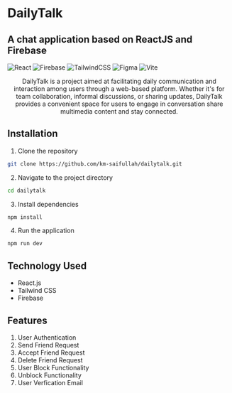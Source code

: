 # DailyTalk

## A chat application based on ReactJS and Firebase

![React](https://img.shields.io/badge/react-%2320232a.svg?style=for-the-badge&logo=react&logoColor=%2361DAFB)
![Firebase](https://img.shields.io/badge/firebase-%23039BE5.svg?style=for-the-badge&logo=firebase)
![TailwindCSS](https://img.shields.io/badge/tailwindcss-%2338B2AC.svg?style=for-the-badge&logo=tailwind-css&logoColor=white)
![Figma](https://img.shields.io/badge/figma-%23F24E1E.svg?style=for-the-badge&logo=figma&logoColor=white)
![Vite](https://img.shields.io/badge/vite-%23646CFF.svg?style=for-the-badge&logo=vite&logoColor=white)

<p style="text-align:center;">DailyTalk is a project aimed at facilitating daily communication and interaction among users through a web-based platform. Whether it's for team collaboration, informal discussions, or sharing updates, DailyTalk provides a convenient space for users to engage in conversation  share multimedia content and stay connected.</p>

## Installation

1. Clone the repository

```bash
git clone https://github.com/km-saifullah/dailytalk.git
```

2. Navigate to the project directory

```bash
cd dailytalk
```

3.  Install dependencies

```bash
npm install
```

4. Run the application

```bash
npm run dev
```

## Technology Used

- React.js
- Tailwind CSS
- Firebase

## Features

1. User Authentication
2. Send Friend Request
3. Accept Friend Request
4. Delete Friend Request
5. User Block Functionality
6. Unblock Functionality
7. User Verfication Email
